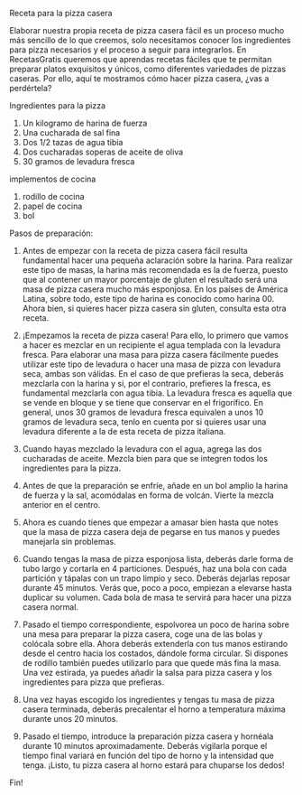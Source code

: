 Receta para la pizza casera

Elaborar nuestra propia receta de pizza casera fácil es un proceso mucho más sencillo de lo que creemos, solo necesitamos conocer los ingredientes para pizza necesarios y el proceso a seguir para integrarlos. En RecetasGratis queremos que aprendas recetas fáciles que te permitan preparar platos exquisitos y únicos, como diferentes variedades de pizzas caseras. Por ello, aquí te mostramos cómo hacer pizza casera, ¿vas a perdértela?

Ingredientes para la pizza

1. Un kilogramo de harina de fuerza
2. Una cucharada de sal fina
3. Dos 1/2 tazas de agua tibia
4. Dos cucharadas soperas de aceite de oliva
5. 30 gramos de levadura fresca


implementos de cocina

1. rodillo de cocina
2. papel de cocina
3. bol

Pasos de preparación:

1. Antes de empezar con la receta de pizza casera fácil resulta fundamental hacer una pequeña aclaración sobre la harina. Para realizar este tipo de masas, la harina más recomendada es la de fuerza, puesto que al contener un mayor porcentaje de gluten el resultado será una masa de pizza casera mucho más esponjosa. En los países de América Latina, sobre todo, este tipo de harina es conocido como harina 00. Ahora bien, si quieres hacer pizza casera sin gluten, consulta esta otra receta.

2. ¡Empezamos la receta de pizza casera! Para ello, lo primero que vamos a hacer es mezclar en un recipiente el agua templada con la levadura fresca. Para elaborar una masa para pizza casera fácilmente puedes utilizar este tipo de levadura o hacer una masa de pizza con levadura seca, ambas son válidas. En el caso de que prefieras la seca, deberás mezclarla con la harina y si, por el contrario, prefieres la fresca, es fundamental mezclarla con agua tibia. La levadura fresca es aquella que se vende en bloque y se tiene que conservar en el frigorífico.
En general, unos 30 gramos de levadura fresca equivalen a unos 10 gramos de levadura seca, tenlo en cuenta por si quieres usar una levadura diferente a la de esta receta de pizza italiana.

3. Cuando hayas mezclado la levadura con el agua, agrega las dos cucharadas de aceite. Mezcla bien para que se integren todos los ingredientes para la pizza.

4. Antes de que la preparación se enfríe, añade en un bol amplio la harina de fuerza y la sal, acomódalas en forma de volcán. Vierte la mezcla anterior en el centro.

5. Ahora es cuando tienes que empezar a amasar bien hasta que notes que la masa de pizza casera deja de pegarse en tus manos y puedes manejarla sin problemas.

6. Cuando tengas la masa de pizza esponjosa lista, deberás darle forma de tubo largo y cortarla en 4 particiones. Después, haz una bola con cada partición y tápalas con un trapo limpio y seco. Deberás dejarlas reposar durante 45 minutos. Verás que, poco a poco, empiezan a elevarse hasta duplicar su volumen. Cada bola de masa te servirá para hacer una pizza casera normal.

7. Pasado el tiempo correspondiente, espolvorea un poco de harina sobre una mesa para preparar la pizza casera, coge una de las bolas y colócala sobre ella. Ahora deberás extenderla con tus manos estirando desde el centro hacia los costados, dándole forma circular. Si dispones de rodillo también puedes utilizarlo para que quede más fina la masa. Una vez estirada, ya puedes añadir la salsa para pizza casera y los ingredientes para pizza que prefieras.

8. Una vez hayas escogido los ingredientes y tengas tu masa de pizza casera terminada, deberás precalentar el horno a temperatura máxima durante unos 20 minutos.

9. Pasado el tiempo, introduce la preparación pizza casera y hornéala durante 10 minutos aproximadamente. Deberás vigilarla porque el tiempo final variará en función del tipo de horno y la intensidad que tenga. ¡Listo, tu pizza casera al horno estará para chuparse los dedos!

Fin!